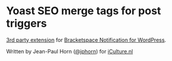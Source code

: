 # Yoast SEO merge tags for post triggers

[3rd party extension](https://docs.bracketspace.com/notification/extensions/3rd-party-extensions) for [Bracketspace Notification for WordPress](https://wordpress.org/plugins/notification/).

Written by Jean-Paul Horn ([@jphorn](https://github.com/jphorn)) for [iCulture.nl](https://www.iculture.nl/)
